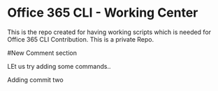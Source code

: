# Office 365 CLI - Working Center
This is the repo created for having working scripts which is needed for Office 365 CLI Contribution. This is a private Repo.

#New Comment section

LEt us try adding some commands..

Adding commit two
